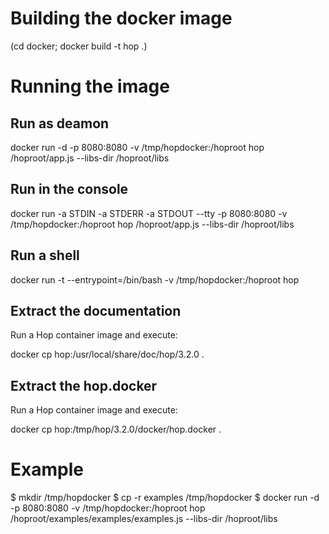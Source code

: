 
Building the docker image
=========================

  (cd docker; docker build -t hop .)

Running the image
=================


Run as deamon
-------------
  docker run -d -p 8080:8080 -v /tmp/hopdocker:/hoproot hop /hoproot/app.js --libs-dir /hoproot/libs


Run in the console
------------------
  docker run -a STDIN -a STDERR -a STDOUT --tty -p 8080:8080 -v /tmp/hopdocker:/hoproot hop /hoproot/app.js --libs-dir /hoproot/libs


Run a shell
----------
  docker run -t --entrypoint=/bin/bash -v /tmp/hopdocker:/hoproot hop


Extract the documentation
-------------------------

Run a Hop container image and execute:

  docker cp hop:/usr/local/share/doc/hop/3.2.0 .


Extract the hop.docker
----------------------

Run a Hop container image and execute:

  docker cp hop:/tmp/hop/3.2.0/docker/hop.docker .

Example
=======

$ mkdir /tmp/hopdocker
$ cp -r examples /tmp/hopdocker
$ docker run -d -p 8080:8080 -v /tmp/hopdocker:/hoproot hop /hoproot/examples/examples/examples.js --libs-dir /hoproot/libs
